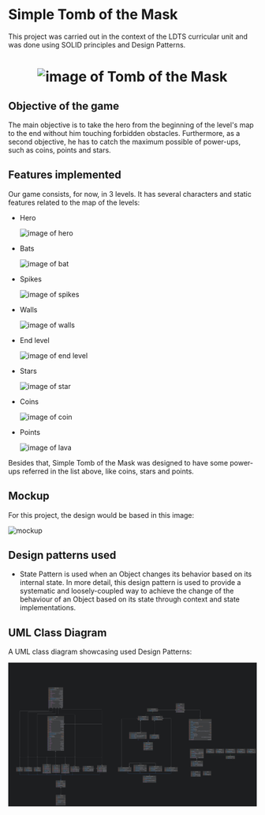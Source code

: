 # Simple Tomb of the Mask
This project was carried out in the context of the LDTS curricular unit and was done 
using SOLID principles and Design Patterns.

<h1 align="center">
  <img src="https://play-lh.googleusercontent.com/gTd127I81O2i2Q6kfCJoN-M0OSWmgsdjB47orUFpLwANW7VZLJYrOxMVt-OpilDXszg=w240-h480-rw" alt="image of Tomb of the Mask">
</h1>

## Objective of the game
The main objective is to take the hero from the beginning of the level's map to the end without him touching forbidden obstacles. Furthermore, as a second objective,
he has to catch the maximum possible of power-ups, such as coins, points and stars.

## Features implemented
Our game consists, for now, in 3 levels. It has several characters and static features related to the map of the levels:
* Hero
  <p align="left">
    <img src="https://static.wikia.nocookie.net/tomb-of-the-mask/images/d/d9/Travelboy.png/revision/latest?cb=2022081314381" alt="image of hero" width = 50>
  </p>
* Bats
  <p align="left">
    <img src="https://static.wikia.nocookie.net/tomb-of-the-mask/images/a/ad/Bat.png/revision/latest/thumbnail/width/360/height/360?cb=20220801024620" alt="image of bat" width = 50>
  </p>
* Spikes
  <p align="left">
    <img src="https://static.wikia.nocookie.net/tomb-of-the-mask/images/9/9a/Spikes-Stage_2.jpeg/revision/latest/scale-to-width-down/250?cb=20190402115651" alt="image of spikes" width = 80 height = 40>
  </p>
* Walls
  <p align="left">
    <img src="https://static.wikia.nocookie.net/most-detailed-totm/images/b/bf/Wall_Blocks.jpeg/revision/latest?cb=20210707122433" alt="image of walls" width = 70>
  </p>
* End level
  <p align="left">
    <img src="https://static.wikia.nocookie.net/tomb-of-the-mask/images/b/bc/Exit.png/revision/latest/thumbnail/width/360/height/360?cb=20230127172050" alt="image of end level" width = 50>
  </p>
* Stars
  <p align="left">
    <img src="https://static.wikia.nocookie.net/tomb-of-the-mask/images/2/2e/Star.png/revision/latest/thumbnail/width/360/height/360?cb=20220811034534" alt="image of star" width = 50>
  </p>
* Coins
  <p align="left">
    <img src="https://static.wikia.nocookie.net/tomb-of-the-mask/images/6/6d/Coin.png/revision/latest?cb=20220801071119" alt="image of coin" width = 50>
  </p>
* Points
  <p align="left">
    <img src="https://static.wikia.nocookie.net/tomb-of-the-mask/images/2/2a/Dot.png/revision/latest/top-crop/width/200/height/150?cb=20220803041257" alt="image of lava" width = 50>
  </p>

Besides that, Simple Tomb of the Mask was designed to have some power-ups referred in the list above, like coins, stars and points.

## Mockup
For this project, the design would be based in this image:
<p align="left">
  <img src="https://github.com/FEUP-LDTS-2023/project-l11gr02/assets/88210776/591281c0-367f-41c4-a281-3ee9c2f601d7" alt="mockup" width = 300>
</p>

## Design patterns used
* State Pattern is used when an Object changes its behavior based on its internal state. In more detail, this design pattern is used to provide a systematic and loosely-coupled way to achieve the change of the behaviour of
  an Object based on its state through context and state implementations.

## UML Class Diagram
A UML class diagram showcasing used Design Patterns:

<img src="docs/images/uml2.jpg" alt="UML">





